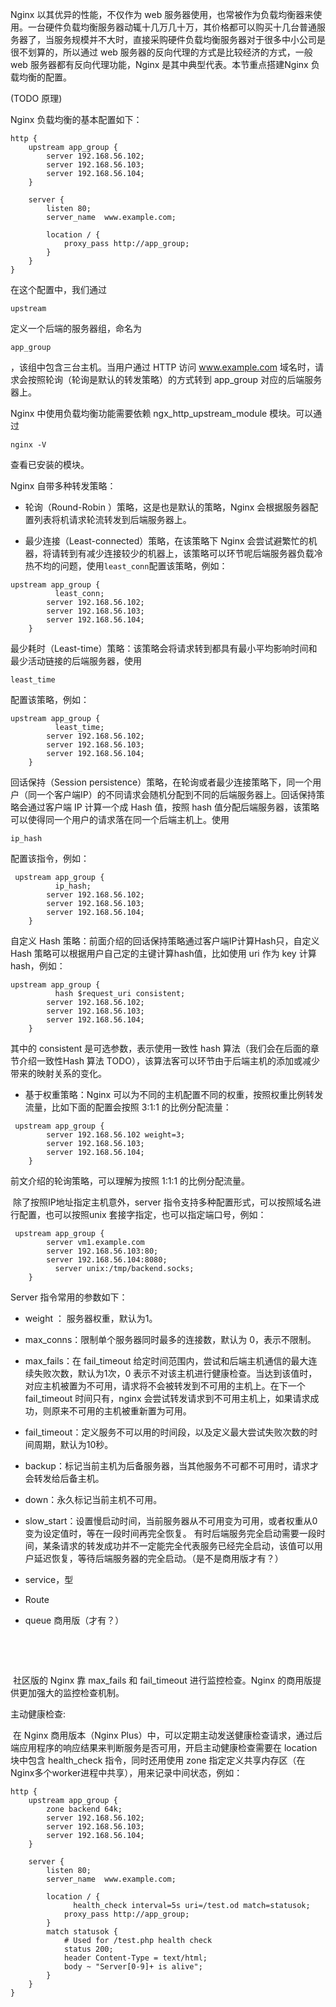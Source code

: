 Nginx 以其优异的性能，不仅作为 web 服务器使用，也常被作为负载均衡器来使用。一台硬件负载均衡服务器动辄十几万几十万，其价格都可以购买十几台普通服务器了，当服务规模并不大时，直接采购硬件负载均衡服务器对于很多中小公司是很不划算的，所以通过 web 服务器的反向代理的方式是比较经济的方式，一般 web 服务器都有反向代理功能，Nginx 是其中典型代表。本节重点搭建Nginx 负载均衡的配置。

\(TODO 原理\)

Nginx 负载均衡的基本配置如下：

```
http {
    upstream app_group {
        server 192.168.56.102;
        server 192.168.56.103;
        server 192.168.56.104;
    }

    server {
        listen 80;
        server_name  www.example.com;

        location / {
            proxy_pass http://app_group;
        }
    }
}
```

在这个配置中，我们通过

`upstream`

定义一个后端的服务器组，命名为

`app_group`

，该组中包含三台主机。当用户通过 HTTP 访问 www.example.com 域名时，请求会按照轮询（轮询是默认的转发策略）的方式转到 app\_group 对应的后端服务器上。

Nginx 中使用负载均衡功能需要依赖 ngx\_http\_upstream\_module 模块。可以通过

`nginx -V`

查看已安装的模块。

Nginx 自带多种转发策略：

* 轮询（Round-Robin ）策略，这是也是默认的策略，Nginx 会根据服务器配置列表将机请求轮流转发到后端服务器上。

* 最少连接（Least-connected）策略，在该策略下 Nginx 会尝试避繁忙的机器，将请转到有减少连接较少的机器上，该策略可以环节呢后端服务器负载冷热不均的问题，使用`least_conn`配置该策略，例如：

```
upstream app_group {
          least_conn;
        server 192.168.56.102;
        server 192.168.56.103;
        server 192.168.56.104;
    }
```

最少耗时（Least-time）策略：该策略会将请求转到都具有最小平均影响时间和最少活动链接的后端服务器，使用

`least_time`

配置该策略，例如：

```
upstream app_group {
          least_time;
        server 192.168.56.102;
        server 192.168.56.103;
        server 192.168.56.104;
    }
```

回话保持（Session persistence）策略，在轮询或者最少连接策略下，同一个用户（同一个客户端IP）的不同请求会随机分配到不同的后端服务器上。回话保持策略会通过客户端 IP 计算一个成 Hash 值，按照 hash 值分配后端服务器，该策略可以使得同一个用户的请求落在同一个后端主机上。使用

`ip_hash`

配置该指令，例如：

```
 upstream app_group {
          ip_hash;
        server 192.168.56.102;
        server 192.168.56.103;
        server 192.168.56.104;
    }
```

自定义 Hash 策略：前面介绍的回话保持策略通过客户端IP计算Hash只，自定义 Hash 策略可以根据用户自己定的主键计算hash值，比如使用 uri 作为 key 计算hash，例如：

```
upstream app_group {
          hash $request_uri consistent;
        server 192.168.56.102;
        server 192.168.56.103;
        server 192.168.56.104;
    }
```

其中的 consistent 是可选参数，表示使用一致性 hash 算法（我们会在后面的章节介绍一致性Hash 算法 TODO），该算法客可以环节由于后端主机的添加或减少带来的映射关系的变化。

* 基于权重策略：Nginx 可以为不同的主机配置不同的权重，按照权重比例转发流量，比如下面的配置会按照 3:1:1 的比例分配流量：

```
 upstream app_group {
        server 192.168.56.102 weight=3;
        server 192.168.56.103;
        server 192.168.56.104;
    }
```

前文介绍的轮询策略，可以理解为按照 1:1:1 的比例分配流量。

​ 除了按照IP地址指定主机意外，server 指令支持多种配置形式，可以按照域名进行配置，也可以按照unix 套接字指定，也可以指定端口号，例如：

```
 upstream app_group {
        server vm1.example.com
        server 192.168.56.103:80;
        server 192.168.56.104:8080;
          server unix:/tmp/backend.socks;
    }
```

Server 指令常用的参数如下：

* weight ： 服务器权重，默认为1。

* max\_conns：限制单个服务器同时最多的连接数，默认为 0，表示不限制。

* max\_fails：在 fail\_timeout 给定时间范围内，尝试和后端主机通信的最大连续失败次数，默认为1次，0 表示不对该主机进行健康检查。当达到该值时，对应主机被置为不可用，请求将不会被转发到不可用的主机上。在下一个 fail\_timeout 时间只有，nginx 会尝试转发请求到不可用主机上，如果请求成功，则原来不可用的主机被重新置为可用。

* fail\_timeout：定义服务不可以用的时间段，以及定义最大尝试失败次数的时间周期，默认为10秒。

* backup：标记当前主机为后备服务器，当其他服务不可都不可用时，请求才会转发给后备主机。

* down：永久标记当前主机不可用。

* slow\_start：设置慢启动时间，当前服务器从不可用变为可用，或者权重从0变为设定值时，等在一段时间再完全恢复。 有时后端服务完全启动需要一段时间，某条请求的转发成功并不一定能完全代表服务已经完全启动，该值可以用户延迟恢复，等待后端服务器的完全启动。（是不是商用版才有？）

* service，型

* Route

* queue 商用版（才有？）

  ​

  ​

​ 社区版的 Nginx 靠 max\_fails 和 fail\_timeout 进行监控检查。Nginx 的商用版提供更加强大的监控检查机制。

主动健康检查:

​ 在 Nginx 商用版本（Nginx Plus）中，可以定期主动发送健康检查请求，通过后端应用程序的响应结果来判断服务是否可用，开启主动健康检查需要在 location 块中包含 health\_check 指令，同时还用使用 zone 指定定义共享内存区（在Nginx多个worker进程中共享），用来记录中间状态，例如：

```
http {
    upstream app_group {
        zone backend 64k;
        server 192.168.56.102;
        server 192.168.56.103;
        server 192.168.56.104;
    }

    server {
        listen 80;
        server_name  www.example.com;

        location / {
              health_check interval=5s uri=/test.od match=statusok;
            proxy_pass http://app_group;
        }
        match statusok {
            # Used for /test.php health check
            status 200;
            header Content-Type = text/html;
            body ~ "Server[0-9]+ is alive";
        }
    }
}
```



